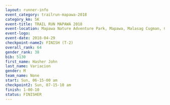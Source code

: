 ```yaml
---
layout: runner-info 
event_category: trailrun-mapawa-2018 
category_km: 5K 
event-title: TRAIL RUN MAPAWA 2018 
event-location: Mapawa Nature Adventure Park, Mapawa, Malasag Cugman, Cagayan de Oro Philippines 
event-logo: 
event-date: 2018-04-29 
checkpoint-name2: FINISH (T-2) 
overall_rank: 64
gender_rank: 38
bib: 5130
first_name: Hasher John
last_name: Variacion
gender: M
team_name: None
start: Sun, 06-15-00 am
checkpoint2: Sun, 07-15-10 am
finish: 1-00-10
status: FINISHER
---
```

